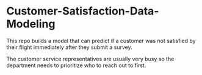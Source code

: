 # Customer-Satisfaction-Data-Modeling

This repo builds a model that can predict if a customer was not satisfied by their flight immediately after they submit a survey. 

The customer service representatives are usually very busy so the department needs to prioritize who to reach out to first.
